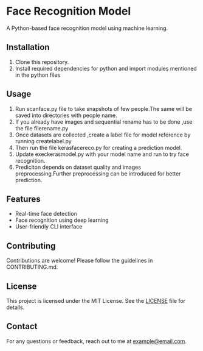 # Face Recognition Model

A Python-based face recognition model using machine learning.

## Installation

1. Clone this repository.
2. Install required dependencies for python and import modules mentioned in the python files

## Usage

1. Run scanface.py file to take snapshots of few people.The same will be saved into directories with people name.
2. If you already have images and sequential rename has to be done ,use the file filerename.py
3. Once datasets are collected ,create a label file for model reference by running createlabel.py
4. Then run the file kerasfacereco.py for creating a prediction model.
5. Update execkerasmodel.py with your model name and run to try face recognition.
6. Prediciton depends on dataset quality and images preprocessing.Further preprocessing can be introduced for better prediction.

## Features

- Real-time face detection
- Face recognition using deep learning
- User-friendly CLI interface

## Contributing

Contributions are welcome! Please follow the guidelines in CONTRIBUTING.md.

## License

This project is licensed under the MIT License. See the [LICENSE](LICENSE) file for details.

## Contact

For any questions or feedback, reach out to me at example@email.com.
